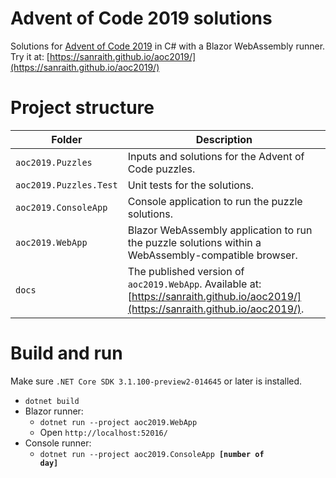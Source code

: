 # Advent of Code 2019 solutions
Solutions for [Advent of Code 2019](https://adventofcode.com/2019) in C# with a Blazor WebAssembly runner.  
Try it at: [https://sanraith.github.io/aoc2019/](https://sanraith.github.io/aoc2019/)

# Project structure
| Folder    						| Description
| ---								| ---
| <code>aoc2019.Puzzles</code>		| Inputs and solutions for the Advent of Code puzzles.
| <code>aoc2019.Puzzles.Test</code>	| Unit tests for the solutions.
| <code>aoc2019.ConsoleApp</code>	| Console application to run the puzzle solutions.
| <code>aoc2019.WebApp</code>		| Blazor WebAssembly application to run the puzzle solutions within a WebAssembly-compatible browser.
| <code>docs</code>					| The published version of <code>aoc2019.WebApp</code>. Available at: [https://sanraith.github.io/aoc2019/](https://sanraith.github.io/aoc2019/).

# Build and run
Make sure <code>.NET Core SDK 3.1.100-preview2-014645</code> or later is installed.  
- <code>dotnet build</code>
- Blazor runner:
    - <code>dotnet run --project aoc2019.WebApp</code>
    - Open <code>http://localhost:52016/</code>
- Console runner:
    - <code>dotnet run --project aoc2019.ConsoleApp **[number of day]**</code>
